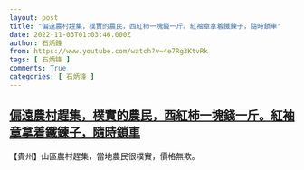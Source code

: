 ```yaml
---
layout: post
title: "偏遠農村趕集，樸實的農民，西紅柿一塊錢一斤。紅袖章拿着鐵鍊子，隨時鎖車"
date: 2022-11-03T01:03:46.000Z
author: 石炳鋒
from: https://www.youtube.com/watch?v=4e7Rg3KtvRk
tags: [ 石炳锋 ]
comments: True
categories: [ 石炳锋 ]
---
```

<!--1667437426000-->
[偏遠農村趕集，樸實的農民，西紅柿一塊錢一斤。紅袖章拿着鐵鍊子，隨時鎖車](https://www.youtube.com/watch?v=4e7Rg3KtvRk)
------

<div>
【貴州】山區農村趕集，當地農民很樸實，價格無欺。
</div>
